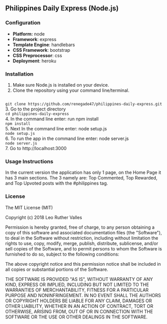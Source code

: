 ## Philippines Daily Express (Node.js)

### Configuration
- **Platform:** node
- **Framework**: express
- **Template Engine**: handlebars
- **CSS Framework**: bootstrap
- **CSS Preprocessor**: css
- **Deployment**: heroku

### Installation

1. Make sure Node.js is installed on your device.
2. Clone the repository using your command line/terminal.
<code>
git clone https://github.com/renegade47/philippines-daily-express.git
</code>
3. Go to the project directory
<code>
cd philippines-daily-express
</code>
4. In the command line enter: run npm install
<code>
npm install
</code>
5. Next In the command line enter: node setup.js
<code>
node setup.js
</code>
6. To run the app in the command line enter: node server.js
<code>
node server.js
</code>
7. Go to http://localhost:3000

### Usage Instructions

In the current version the application has only 1 page, on the Home Page it has 3 main sections. The 3 namely are: Top Commented, Top Rewarded, and Top Upvoted posts with the #philippines tag.


### License
The MIT License (MIT)

Copyright (c) 2018 Leo Ruther Valles

Permission is hereby granted, free of charge, to any person obtaining a copy of this software and associated documentation files (the "Software"), to deal in the Software without restriction, including without limitation the rights to use, copy, modify, merge, publish, distribute, sublicense, and/or sell copies of the Software, and to permit persons to whom the Software is furnished to do so, subject to the following conditions:

The above copyright notice and this permission notice shall be included in all copies or substantial portions of the Software.

THE SOFTWARE IS PROVIDED "AS IS", WITHOUT WARRANTY OF ANY KIND, EXPRESS OR IMPLIED, INCLUDING BUT NOT LIMITED TO THE WARRANTIES OF MERCHANTABILITY, FITNESS FOR A PARTICULAR PURPOSE AND NONINFRINGEMENT. IN NO EVENT SHALL THE AUTHORS OR COPYRIGHT HOLDERS BE LIABLE FOR ANY CLAIM, DAMAGES OR OTHER LIABILITY, WHETHER IN AN ACTION OF CONTRACT, TORT OR OTHERWISE, ARISING FROM, OUT OF OR IN CONNECTION WITH THE SOFTWARE OR THE USE OR OTHER DEALINGS IN THE SOFTWARE.
